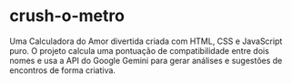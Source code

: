 # crush-o-metro
Uma Calculadora do Amor divertida criada com HTML, CSS e JavaScript puro. O projeto calcula uma pontuação de compatibilidade entre dois nomes e usa a API do Google Gemini para gerar análises e sugestões de encontros de forma criativa.
